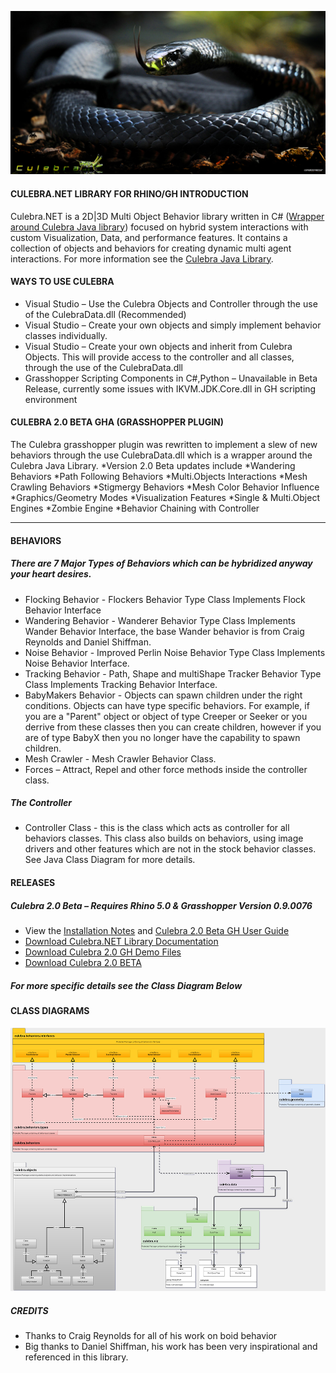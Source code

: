 ![IMAGE](images/Culebra_2.0_B.jpg)

#### CULEBRA.NET LIBRARY FOR RHINO/GH INTRODUCTION ####
Culebra.NET is a 2D|3D Multi Object Behavior library written in C# ([Wrapper around Culebra Java library](https://github.com/elQuixote/Culebra_Java)) focused on hybrid system interactions with custom Visualization, Data, and performance features. It contains a collection of objects and behaviors for creating dynamic multi agent interactions. For more information see the [Culebra Java Library](https://github.com/elQuixote/Culebra_Java).

#### WAYS TO USE CULEBRA ####
* Visual Studio – Use the Culebra Objects and Controller through the use of the CulebraData.dll (Recommended)
* Visual Studio – Create your own objects and simply implement behavior classes individually. 
* Visual Studio – Create your own objects and inherit from Culebra Objects. This will provide access to the controller and all classes, through the use of the CulebraData.dll
* Grasshopper Scripting Components in C#,Python – Unavailable in Beta Release, currently some issues with IKVM.JDK.Core.dll in GH scripting environment

#### CULEBRA 2.0 BETA GHA (GRASSHOPPER PLUGIN) ####
The Culebra grasshopper plugin was rewritten to implement a slew of new behaviors through the use CulebraData.dll which is a wrapper around the Culebra Java Library.
*Version 2.0 Beta updates include
*Wandering Behaviors
*Path Following Behaviors
*Multi.Objects Interactions
*Mesh Crawling Behaviors
*Stigmergy Behaviors
*Mesh Color Behavior Influence
*Graphics/Geometry Modes
*Visualization Features
*Single & Multi.Object Engines
*Zombie Engine
*Behavior Chaining with Controller

--------------------------------------------------------------

#### BEHAVIORS ####
##### There are 7 Major Types of Behaviors which can be hybridized anyway your heart desires. #####
* Flocking Behavior - Flockers Behavior Type Class Implements Flock Behavior Interface
* Wandering Behavior - Wanderer Behavior Type Class Implements Wander Behavior Interface, the base Wander behavior is from Craig Reynolds and Daniel Shiffman.
* Noise Behavior - Improved Perlin Noise Behavior Type Class Implements Noise Behavior Interface. 
* Tracking Behavior - Path, Shape and multiShape Tracker Behavior Type Class Implements Tracking Behavior Interface. 
* BabyMakers Behavior - Objects can spawn children under the right conditions. Objects can have type specific behaviors. For example, if you are a "Parent" object or object of type Creeper or Seeker or you derrive from these classes then you can create children, however if you are of type BabyX then you no longer have the capability to spawn children.
* Mesh Crawler - Mesh Crawler Behavior Class. 
* Forces – Attract, Repel and other force methods inside the controller class.
##### The Controller #####
* Controller Class - this is the class which acts as controller for all behaviors classes. This class also builds on behaviors, using image drivers and other features which are not in the stock behavior classes. See Java Class Diagram for more details.

#### RELEASES ####

##### Culebra 2.0 Beta – Requires Rhino 5.0 & Grasshopper Version 0.9.0076 #####
* View the [Installation Notes](http://culebra.technology/Culebra_2.0_InstallationNotes.pdf) and [Culebra 2.0 Beta GH User Guide](http://culebra.technology/Culebra_2.0_UserGuide.pdf)
* [Download Culebra.NET Library Documentation](http://www.food4rhino.com/app/culebra) 
* [Download Culebra 2.0 GH Demo Files](http://www.food4rhino.com/app/culebra) 
* [Download Culebra 2.0 BETA](http://www.food4rhino.com/app/culebra) 

##### For more specific details see the Class Diagram Below ####

#### CLASS DIAGRAMS ####
[![IMAGE](images/Culebra_ClassDiagram_Small.jpg)](http://www.culebra.technology/culebra-1/Culebra_ClassDiagram.jpg)

##### CREDITS #####

* Thanks to Craig Reynolds for all of his work on boid behavior
* Big thanks to Daniel Shiffman, his work has been very inspirational and referenced in this library.
